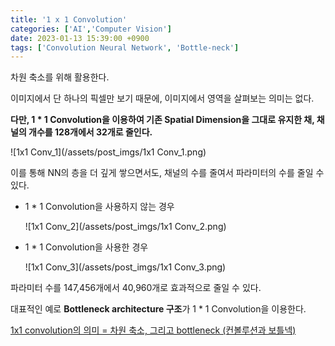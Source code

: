 ```yaml
---
title: '1 x 1 Convolution'
categories: ['AI','Computer Vision']
date: 2023-01-13 15:39:00 +0900
tags: ['Convolution Neural Network', 'Bottle-neck']
---
```


차원 축소를 위해 활용한다.

이미지에서 단 하나의 픽셀만 보기 때문에, 이미지에서 영역을 살펴보는 의미는 없다.

**다만, 1 * 1 Convolution을 이용하여 기존 Spatial Dimension을 그대로 유지한 채, 채널의 개수를 128개에서 32개로 줄인다.** 

![1x1 Conv_1](/assets/post_imgs/1x1 Conv_1.png)

이를 통해 NN의 층을 더 깊게 쌓으면서도, 채널의 수를 줄여서 파라미터의 수를 줄일 수 있다.

- 1 * 1 Convolution을 사용하지 않는 경우
    
    ![1x1 Conv_2](/assets/post_imgs/1x1 Conv_2.png)
    
- 1 * 1 Convolution을 사용한 경우
    
    ![1x1 Conv_3](/assets/post_imgs/1x1 Conv_3.png)
    

파라미터 수를 147,456개에서 40,960개로 효과적으로 줄일 수 있다.

대표적인 예로 **Bottleneck architecture 구조**가 1 * 1 Convolution을 이용한다.

[1x1 convolution의 의미 = 차원 축소, 그리고 bottleneck (컨볼루션과 보틀넥)](https://lv99.tistory.com/21)